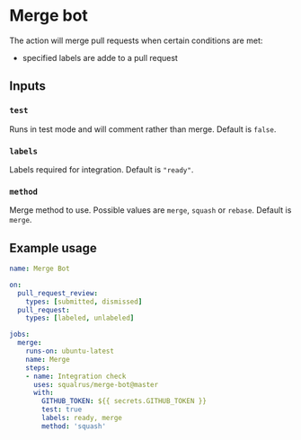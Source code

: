 # Merge bot

The action will merge pull requests when certain conditions are met:

- specified labels are adde to a pull request

## Inputs

### `test`

Runs in test mode and will comment rather than merge. Default is `false`.

### `labels`

Labels required for integration. Default is `"ready"`.

### `method`

Merge method to use. Possible values are `merge`, `squash` or `rebase`. Default is `merge`.

## Example usage

```yaml
name: Merge Bot

on:
  pull_request_review:
    types: [submitted, dismissed]
  pull_request:
    types: [labeled, unlabeled]

jobs:
  merge:
    runs-on: ubuntu-latest
    name: Merge
    steps:
    - name: Integration check
      uses: squalrus/merge-bot@master
      with:
        GITHUB_TOKEN: ${{ secrets.GITHUB_TOKEN }}
        test: true
        labels: ready, merge
        method: 'squash'
```
